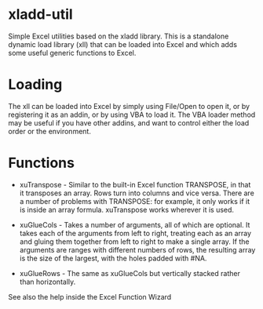 # xladd-util

Simple Excel utilities based on the xladd library. This is a standalone dynamic load library (xll) that can be loaded into Excel and which adds some useful generic functions to Excel.

# Loading

The xll can be loaded into Excel by simply using File/Open to open it, or by registering it as an addin, or by using VBA to load it. The VBA loader method may be useful if you have other addins, and want to control either the load order or the environment.

# Functions

* xuTranspose - Similar to the built-in Excel function TRANSPOSE, in that it transposes an array. Rows turn into columns and vice versa. There are a number of problems with TRANSPOSE: for example, it only works if it is inside an array formula. xuTranspose works wherever it is used.

* xuGlueCols - Takes a number of arguments, all of which are optional. It takes each of the arguments from left to right, treating each as an array and gluing them together from left to right to make a single array. If the arguments are ranges with different numbers of rows, the resulting array is the size of the largest, with the holes padded with #NA.

* xuGlueRows - The same as xuGlueCols but vertically stacked rather than horizontally.

See also the help inside the Excel Function Wizard

